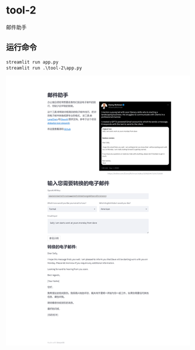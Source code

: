 # tool-2
邮件助手

## 运行命令
```shell
streamlit run app.py
streamlit run .\tool-2\app.py
```

![截图](img.png)
